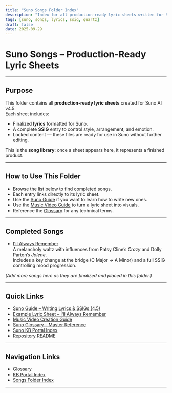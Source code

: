 ```yaml
---
title: "Suno Songs Folder Index"
description: "Index for all production-ready lyric sheets written for Suno AI v4.5. This folder is the library of completed works."
tags: [suno, songs, lyrics, ssig, quartz]
draft: false
date: 2025-09-29
---
```


# Suno Songs – Production-Ready Lyric Sheets  

---

## Purpose  
This folder contains all **production-ready lyric sheets** created for Suno AI v4.5.  
Each sheet includes:  
- Finalized **lyrics** formatted for Suno.  
- A complete **SSIG** entry to control style, arrangement, and emotion.  
- Locked content — these files are ready for use in Suno without further editing.  

This is the **song library**: once a sheet appears here, it represents a finished product.  

---

## How to Use This Folder  
- Browse the list below to find completed songs.  
- Each entry links directly to its lyric sheet.  
- Use the [Suno Guide](../suno-guide.md) if you want to learn how to write new ones.  
- Use the [Music Video Guide](../guide-music-video-creation.md) to turn a lyric sheet into visuals.  
- Reference the [Glossary](../suno-glossary.md) for any technical terms.  

---

## Completed Songs  

- [I'll Always Remember](example-lyric-sheet-I'll-always-remeber.md)  
  A melancholy waltz with influences from Patsy Cline’s *Crazy* and Dolly Parton’s *Jolene*.  
  Includes a key change at the bridge (C Major → A Minor) and a full SSIG controlling mood progression.  

*(Add more songs here as they are finalized and placed in this folder.)*  

---

## Quick Links  
- [Suno Guide – Writing Lyrics & SSIGs (4.5)](../suno-guide.md)  
- [Example Lyric Sheet – I'll Always Remember](example-lyric-sheet-I'll-always-remeber.md)  
- [Music Video Creation Guide](../guide-music-video-creation.md)  
- [Suno Glossary – Master Reference](../suno-glossary.md)  
- [Suno KB Portal Index](../index.md)  
- [Repository README](../readme.md)  

---

## Navigation Links  
- [Glossary](../suno-glossary.md)  
- [KB Portal Index](../index.md)  
- [Songs Folder Index](index.md)  

---
